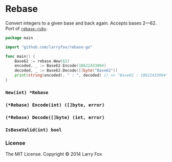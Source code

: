 # Rebase

Convert integers to a given base and back again. Accepts bases 2—62. Port of [`rebase-ruby`](https://github.com/larryfox/rebase-ruby).

~~~go
package main

import "github.com/larryfox/rebase-go"

func main() {
	Base62 := rebase.New(62)
	encoded, _ := Base62.Encode(10622433094)
	decoded, _ := Base62.Decode([]byte("Base62"))
	print(string(encoded), " : ", decoded) // => "Base62 : 10622433094"
}
~~~

### `New(int) *Rebase`
### `(*Rebase) Encode(int) ([]byte, error)`
### `(*Rebase) Decode([]byte) (int, error)`
### `IsBaseValid(int) bool`

### License
The MIT License. Copyright © 2014 Larry Fox
